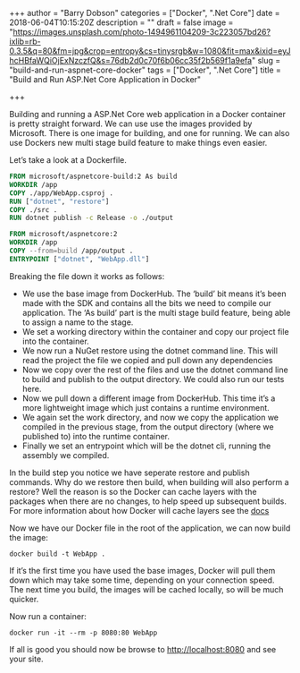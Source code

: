 +++
author = "Barry Dobson"
categories = ["Docker", ".Net Core"]
date = 2018-06-04T10:15:20Z
description = ""
draft = false
image = "https://images.unsplash.com/photo-1494961104209-3c223057bd26?ixlib=rb-0.3.5&q=80&fm=jpg&crop=entropy&cs=tinysrgb&w=1080&fit=max&ixid=eyJhcHBfaWQiOjExNzczfQ&s=76db2d0c70f6b06cc35f2b569f1a9efa"
slug = "build-and-run-aspnet-core-docker"
tags = ["Docker", ".Net Core"]
title = "Build and Run ASP.Net Core Application in Docker"

+++

Building and running a ASP.Net Core web application in a Docker container is pretty straight forward. We can use use the images provided by Microsoft. There is one image for building, and one for running. We can also use Dockers new multi stage build feature to make things even easier.

Let’s take a look at a Dockerfile.

```dockerfile
FROM microsoft/aspnetcore-build:2 As build
WORKDIR /app
COPY ./app/WebApp.csproj .
RUN ["dotnet", "restore"]
COPY ./src .
RUN dotnet publish -c Release -o ./output

FROM microsoft/aspnetcore:2
WORKDIR /app
COPY --from=build /app/output .
ENTRYPOINT ["dotnet", "WebApp.dll"]
```

Breaking the file down it works as follows:
* We use the base image from DockerHub. The ‘build’ bit means it’s been made with the SDK and contains all the bits we need to compile our application. The ‘As build’ part is the multi stage build feature, being able to assign a name to the stage.
* We set a working directory within the container and copy our project file into the container.
* We now run a NuGet restore using the dotnet command line. This will read the project the file we copied and pull down any dependencies
* Now we copy over the rest of the files and use the dotnet command line to build and publish to the output directory. We could also run our tests here.
* Now we pull down a different image from DockerHub. This time it’s a more lightweight image which just contains a runtime environment.
* We again set the work directory, and now we copy the application we compiled in the previous stage, from the output directory (where we published to) into the runtime container.
* Finally we set an entrypoint which will be the dotnet cli, running the assembly we compiled.

In the build step you notice we have seperate restore and publish commands. Why do we restore then build, when building will also perform a restore? Well the reason is so the Docker can cache layers with the packages when there are no changes, to help speed up subsequent builds. For more information about how Docker will cache layers see the [docs](https://docs.docker.com/develop/develop-images/dockerfile_best-practices/)

Now we have our Docker file in the root of the application, we can now build the image:

`docker build -t WebApp .`

If it’s the first time you have used the base images, Docker will pull them down which may take some time, depending on your connection speed. The next time you build, the images will be cached locally, so will be much quicker.

Now run a container:

`docker run -it --rm -p 8080:80 WebApp`

If all is good you should now be browse to [http://localhost:8080](http://localhost:8080) and see your site.


